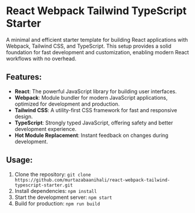 # React Webpack Tailwind TypeScript Starter

A minimal and efficient starter template for building React applications with Webpack, Tailwind CSS, and TypeScript. This setup provides a solid foundation for fast development and customization, enabling modern React workflows with no overhead.

## Features:
- **React**: The powerful JavaScript library for building user interfaces.
- **Webpack**: Module bundler for modern JavaScript applications, optimized for development and production.
- **Tailwind CSS**: A utility-first CSS framework for fast and responsive design.
- **TypeScript**: Strongly typed JavaScript, offering safety and better development experience.
- **Hot Module Replacement**: Instant feedback on changes during development.

## Usage:
1. Clone the repository: `git clone https://github.com/murtazabaanihali/react-webpack-tailwind-typescript-starter.git`
2. Install dependencies: `npm install`
3. Start the development server: `npm start`
4. Build for production: `npm run build`
